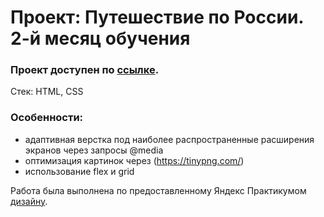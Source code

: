 # Проект: Путешествие по России. 2-й месяц обучения

### Проект доступен по [ссылке](https://kovolga.github.io/russian-travel/).

Стек: HTML, CSS

### Особенности:

- адаптивная верстка под наиболее распространенные расширения экранов через запросы @media
- оптимизация картинок через (https://tinypng.com/)
- использование flex и grid

Работа была выполнена по предоставленному Яндекс Практикумом [дизайну](https://www.figma.com/file/5S2WSbEFL6awjVWJ0NWL8Q/Sprint-3_-Russia-_-desktop-mobile?node-id=28503%3A0).
